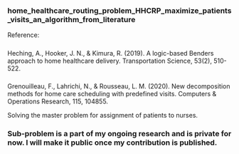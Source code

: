 ### home_healthcare_routing_problem_HHCRP_maximize_patients_visits_an_algorithm_from_literature

Reference: 
#####
Heching, A., Hooker, J. N., & Kimura, R. (2019). A logic-based Benders approach to home healthcare delivery. Transportation Science, 53(2), 510-522.
#####
Grenouilleau, F., Lahrichi, N., & Rousseau, L. M. (2020). New decomposition methods for home care scheduling with predefined visits. Computers & Operations Research, 115, 104855.

Solving the master problem for assignment of patients to nurses.

### Sub-problem is a part of my ongoing research and is private for now. I will make it public once my contribution is published.
